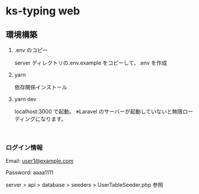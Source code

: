 # ks-typing web

## 環境構築

1. .env のコピー

   server ディレクトリの.env.example をコピーして、.env を作成

2. yarn

   依存関係インストール

3. yarn dev

   localhost:3000 で起動。
   ※Laravel のサーバーが起動していないと無限ローディングになります。

<br />

### ログイン情報

Email: user1@example.com

Password: aaaa1111

server > api > database > seeders > UserTableSeeder.php 参照
